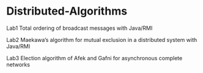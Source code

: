# Distributed-Algorithms
Lab1 Total ordering of broadcast messages with Java/RMI

Lab2 Maekawa’s algorithm for mutual exclusion in a distributed system with Java/RMI

Lab3 Election algorithm of Afek and Gafni for asynchronous complete networks
